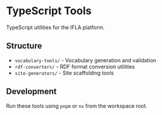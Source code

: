 # TypeScript Tools

TypeScript utilities for the IFLA platform.

## Structure

- `vocabulary-tools/` - Vocabulary generation and validation
- `rdf-converters/` - RDF format conversion utilities
- `site-generators/` - Site scaffolding tools

## Development

Run these tools using `pnpm` or `nx` from the workspace root.
